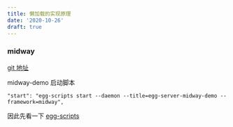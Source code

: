 ```yaml
---
title: 懒加载的实现原理
date: '2020-10-26'
draft: true
---
```


### midway

[git 地址](https://github.com/midwayjs/midway)

midway-demo 启动脚本

```
"start": "egg-scripts start --daemon --title=egg-server-midway-demo --framework=midway",
```

因此先看一下 [egg-scripts](https://github.com/EggJS/egg-scripts)
